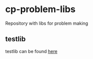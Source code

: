# cp-problem-libs
Repository with libs for problem making

## testlib

testlib can be found [here](https://github.com/MikeMirzayanov/testlib)
